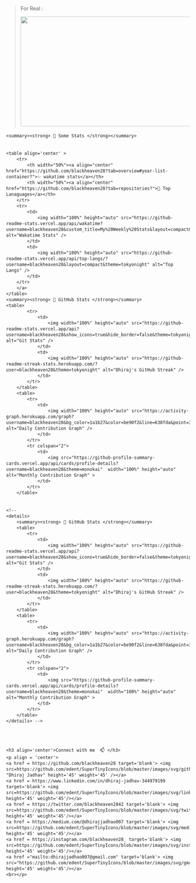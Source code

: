 > For Real  : 
	<p align = 'center'>
	<img src="https://pbs.twimg.com/media/EozguLNWMAIdkJF.jpg:large" width="900" height="300" >
	</p>
																			  
	<summary><strong> 🌟 Some Stats </strong></summary>
	

	<table align='center' >
		<tr>		
			<th width="50%"><a align="center" href="https://github.com/blackheaven28?tab=overview#year-list-container?">✨ wakatime stats</a></th>
			<th width="50%"><a align="center" href="https://github.com/blackheaven28?tab=repositories?">🌟 Top Lanaguages</a></th>
		</tr>
		<tr>
			<td>					
				<img width="100%" height="auto" src="https://github-readme-stats.vercel.app/api/wakatime?username=blackheaven28&custom_title=My%20Weekly%20Stats&layout=compact&theme=tokyonight" alt="Wakatime Stats" />
			</td>
			<td>
				<img width="100%" height="auto" src="https://github-readme-stats.vercel.app/api/top-langs/?username=blackheaven28&layout=compact&theme=tokyonight" alt="Top Langs" />
			</td>
		</tr>
		</a>
	</table>
	<summary><strong> 🌟 GitHub Stats </strong></summary>
	<table>
			<tr>
				<td>					
					<img width="100%" height="auto" src="https://github-readme-stats.vercel.app/api?username=blackheaven28&show_icons=true&hide_border=false&theme=tokyonight&count_private=true&include_all_commits=false" alt="Git Stats" />
				</td>
				<td>
					<img width="100%" height="auto" src="https://github-readme-streak-stats.herokuapp.com/?user=blackheaven28&theme=tokyonight" alt="Dhiraj's GitHub Streak" />
				</td>
			</tr>
		</table>
		<table>
			<tr>
				<td>
					<img width="100%" height="auto" src="https://activity-graph.herokuapp.com/graph?username=blackheaven28&bg_color=1a1b27&color=be90f2&line=638fda&point=35aea1&area=true" alt="Daily Contribution Graph" />
				</td>
			</tr>
			<tr colspan="2">
				<td>
					<img src="https://github-profile-summary-cards.vercel.app/api/cards/profile-details?username=blackheaven28&theme=monokai"  width="100%" height="auto"  alt="Monthly Contribution Graph" >
				</td>
			</tr>
		</table>
	

	<!-- 
	<details>
		<summary><strong> 🌟 GitHub Stats </strong></summary>
		<table>
			<tr>
				<td>					
					<img width="100%" height="auto" src="https://github-readme-stats.vercel.app/api?username=blackheaven28&show_icons=true&hide_border=false&theme=tokyonight&count_private=true&include_all_commits=false" alt="Git Stats" />
				</td>
				<td>
					<img width="100%" height="auto" src="https://github-readme-streak-stats.herokuapp.com/?user=blackheaven28&theme=tokyonight" alt="Dhiraj's GitHub Streak" />
				</td>
			</tr>
		</table>
		<table>
			<tr>
				<td>
					<img width="100%" height="auto" src="https://activity-graph.herokuapp.com/graph?username=blackheaven28&bg_color=1a1b27&color=be90f2&line=638fda&point=35aea1&area=true" alt="Daily Contribution Graph" />
				</td>
			</tr>
			<tr colspan="2">
				<td>
					<img src="https://github-profile-summary-cards.vercel.app/api/cards/profile-details?username=blackheaven28&theme=monokai"  width="100%" height="auto"  alt="Monthly Contribution Graph" >
				</td>
			</tr>
		</table>
	</details> -->
	

	

	<h3 align='center'>Connect with me  📫 </h3>
	<p align = 'center'>
	<a href = https://github.com/blackheaven28 target='blank'> <img src=https://github.com/edent/SuperTinyIcons/blob/master/images/svg/github.svg "Dhiraj Jadhav" height='45' weight='45' /></a>
	<a href = https://www.linkedin.com/in/dhiraj-jadhav-344979199 target='blank'> <img src=https://github.com/edent/SuperTinyIcons/blob/master/images/svg/linkedin.svg height='45' weight='45'/></a> 
	<a href = https://twitter.com/blackheaven2842 target='blank'> <img src=https://github.com/edent/SuperTinyIcons/blob/master/images/svg/twitter.svg height='45' weight='45'/></a>
	<a href = https://medium.com/@dhirajjadhao007 target='blank'> <img src=https://github.com/edent/SuperTinyIcons/blob/master/images/svg/medium.svg height='45' weight='45'/></a>
	<a href = https://instagram.com/blackheaven28_ target='blank'> <img src=https://github.com/edent/SuperTinyIcons/blob/master/images/svg/instagram.svg height='45' weight='45'/></a>
	<a href ="mailto:dhirajjadhao007@gmail.com" target='blank'> <img src="https://github.com/edent/SuperTinyIcons/blob/master/images/svg/gmail.svg" height='45' weight='45'/></a>
	<br></p>
